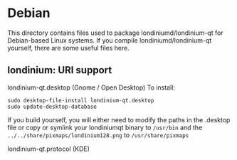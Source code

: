 
Debian
====================
This directory contains files used to package londiniumd/londinium-qt
for Debian-based Linux systems. If you compile londiniumd/londinium-qt yourself, there are some useful files here.

## londinium: URI support ##


londinium-qt.desktop  (Gnome / Open Desktop)
To install:

	sudo desktop-file-install londinium-qt.desktop
	sudo update-desktop-database

If you build yourself, you will either need to modify the paths in
the .desktop file or copy or symlink your londiniumqt binary to `/usr/bin`
and the `../../share/pixmaps/londinium128.png` to `/usr/share/pixmaps`

londinium-qt.protocol (KDE)

